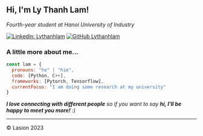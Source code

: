 <h2> Hi, I'm Ly Thanh Lam! </h2>
<p><em> Fourth-year student at Hanoi University of Industry </em></p>

[![Linkedin: Lythanhlam](https://img.shields.io/badge/lythanhlam-blue?style=flat-square&logo=Linkedin&logoColor=white&link=www.linkedin.com%2Fin%2Flasion
)](https://www.linkedin.com/in/lasion)
[![GitHub Lythanhlam](https://img.shields.io/github/followers/lasion07?label=follow&style=social)](https://github.com/lasion07)

### A little more about me...  

```javascript
const lam = {
  pronouns: "he" | "him",
  code: [Python, C++],
  frameworks: [Pytorch, Tensorflow],
  currentFocus: "I am doing some research at my university"
}
```

<em><b>I love connecting with different people</b> so if you want to say <b>hi, I'll be happy to meet you more!</b> :)</em>

---

© Lasion 2023
